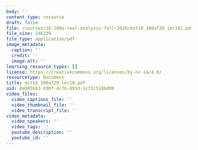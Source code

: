 ```yaml
---
body: ''
content_type: resource
draft: false
file: /courses/18-100a-real-analysis-fall-2020/mit18_100af20_lec102.pdf
file_size: 246239
file_type: application/pdf
image_metadata:
  caption: ''
  credit: ''
  image-alt: ''
learning_resource_types: []
license: https://creativecommons.org/licenses/by-nc-sa/4.0/
resourcetype: Document
title: mit18_100af20_lec10.pdf
uid: 8eb85b83-d3bf-4c7b-891d-1cf3c518bd99
video_files:
  video_captions_file: ''
  video_thumbnail_file: ''
  video_transcript_file: ''
video_metadata:
  video_speakers: ''
  video_tags: ''
  youtube_description: ''
  youtube_id: ''
---
```

